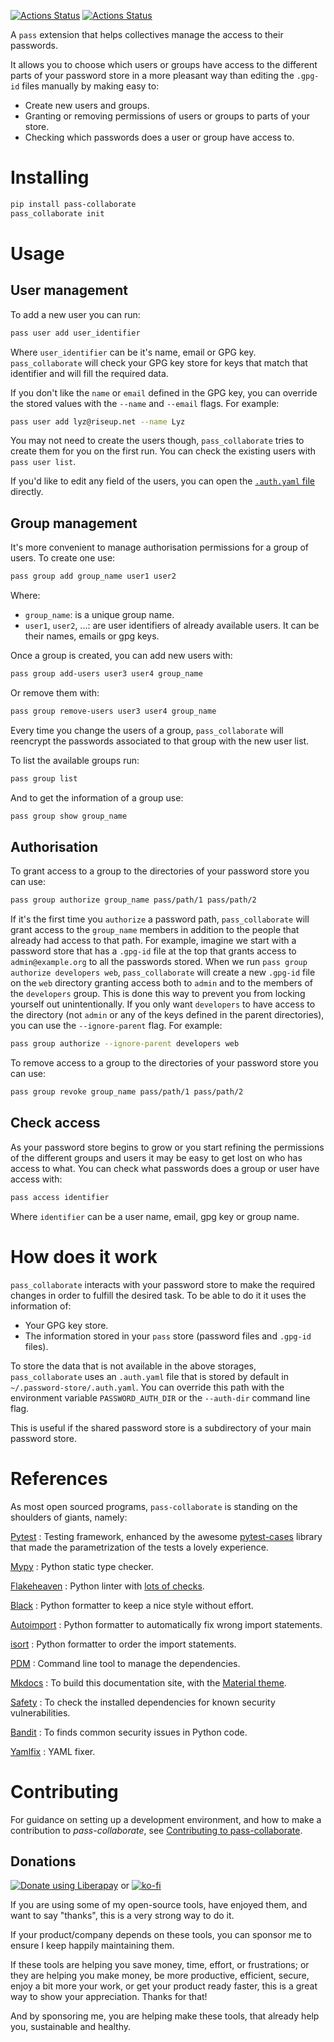 [![Actions Status](https://github.com/lyz-code/pass-collaborate/workflows/Tests/badge.svg)](https://github.com/lyz-code/pass-collaborate/actions)
[![Actions Status](https://github.com/lyz-code/pass-collaborate/workflows/Build/badge.svg)](https://github.com/lyz-code/pass-collaborate/actions)

A `pass` extension that helps collectives manage the access to their passwords.

It allows you to choose which users or groups have access to the different parts of your password store in a more pleasant way than editing the `.gpg-id` files manually by making easy to:

* Create new users and groups.
* Granting or removing permissions of users or groups to parts of your store.
* Checking which passwords does a user or group have access to.

# Installing

```bash
pip install pass-collaborate
pass_collaborate init
```

# Usage

## User management

To add a new user you can run:

```bash
pass user add user_identifier
```

Where `user_identifier` can be it's name, email or GPG key. `pass_collaborate` will check your GPG key store for keys that match that identifier and will fill the required data.

If you don't like the `name` or `email` defined in the GPG key, you can override the stored values with the `--name` and `--email` flags. For example:

```bash
pass user add lyz@riseup.net --name Lyz
```

You may not need to create the users though, `pass_collaborate` tries to create them for you on the first run. You can check the existing users with `pass user list`.

If you'd like to edit any field of the users, you can open the [`.auth.yaml` file](#how-does-it-work) directly. 

## Group management

It's more convenient to manage authorisation permissions for a group of users. To create one use:

```bash
pass group add group_name user1 user2
```

Where:

* `group_name`: is a unique group name.
* `user1`, `user2`, ...: are user identifiers of already available users. It can be their names, emails or gpg keys.

Once a group is created, you can add new users with:

```bash
pass group add-users user3 user4 group_name
```

Or remove them with:

```bash
pass group remove-users user3 user4 group_name
```

Every time you change the users of a group, `pass_collaborate` will reencrypt the passwords associated to that group with the new user list.

To list the available groups run:

```bash
pass group list
```

And to get the information of a group use:

```bash
pass group show group_name
```

## Authorisation 

To grant access to a group to the directories of your password store you can use:

```bash
pass group authorize group_name pass/path/1 pass/path/2
```

If it's the first time you `authorize` a password path, `pass_collaborate` will grant access to the `group_name` members in addition to the people that already had access to that path. For example, imagine we start with a password store that has a `.gpg-id` file at the top that grants access to `admin@example.org` to all the passwords stored. When we run `pass group authorize developers web`, `pass_collaborate` will create a new `.gpg-id` file on the `web` directory granting access both to `admin` and to the members of the `developers` group. This is done this way to prevent you from locking yourself out unintentionally. If you only want `developers` to have access to the directory (not `admin` or any of the keys defined in the parent directories), you can use the `--ignore-parent` flag. For example:

```bash
pass group authorize --ignore-parent developers web
```

To remove access to a group to the directories of your password store you can use:

```bash
pass group revoke group_name pass/path/1 pass/path/2
```

## Check access

As your password store begins to grow or you start refining the permissions of the different groups and users it may be easy to get lost on who has access to what. You can check what passwords does a group or user have access with:

```bash
pass access identifier
```

Where `identifier` can be a user name, email, gpg key or group name.

# How does it work

`pass_collaborate` interacts with your password store to make the required changes in order to fulfill the desired task. To be able to do it it uses the information of:

* Your GPG key store.
* The information stored in your `pass` store (password files and `.gpg-id` files).

To store the data that is not available in the above storages, `pass_collaborate` uses an `.auth.yaml` file that is stored by default in `~/.password-store/.auth.yaml`. You can override this path with the environment variable `PASSWORD_AUTH_DIR` or the `--auth-dir` command line flag.

This is useful if the shared password store is a subdirectory of your main password store.

# References

As most open sourced programs, `pass-collaborate` is standing on the shoulders of
giants, namely:

[Pytest](https://docs.pytest.org/en/latest)
: Testing framework, enhanced by the awesome
    [pytest-cases](https://smarie.github.io/python-pytest-cases/) library that made
    the parametrization of the tests a lovely experience.

[Mypy](https://mypy.readthedocs.io/en/stable/)
: Python static type checker.

[Flakeheaven](https://github.com/flakeheaven/flakeheaven)
: Python linter with [lots of
    checks](https://lyz-code.github.io/blue-book/devops/flakeheaven#plugins).

[Black](https://black.readthedocs.io/en/stable/)
: Python formatter to keep a nice style without effort.

[Autoimport](https://lyz-code.github.io/autoimport)
: Python formatter to automatically fix wrong import statements.

[isort](https://github.com/timothycrosley/isort)
: Python formatter to order the import statements.

[PDM](https://pdm.fming.dev/)
: Command line tool to manage the dependencies.

[Mkdocs](https://www.mkdocs.org/)
: To build this documentation site, with the
[Material theme](https://squidfunk.github.io/mkdocs-material).

[Safety](https://github.com/pyupio/safety)
: To check the installed dependencies for known security vulnerabilities.

[Bandit](https://bandit.readthedocs.io/en/latest/)
: To finds common security issues in Python code.

[Yamlfix](https://github.com/lyz-code/yamlfix)
: YAML fixer.

# Contributing

For guidance on setting up a development environment, and how to make
a contribution to *pass-collaborate*, see [Contributing to
pass-collaborate](https://lyz-code.github.io/pass-collaborate/contributing).

## Donations

<a href="https://liberapay.com/Lyz/donate"><img alt="Donate using
Liberapay" src="https://liberapay.com/assets/widgets/donate.svg"></a>
or
[![ko-fi](https://ko-fi.com/img/githubbutton_sm.svg)](https://ko-fi.com/T6T3GP0V8)

If you are using some of my open-source tools, have enjoyed them, and want to
say "thanks", this is a very strong way to do it.

If your product/company depends on these tools, you can sponsor me to ensure I
keep happily maintaining them.

If these tools are helping you save money, time, effort, or frustrations; or
they are helping you make money, be more productive, efficient, secure, enjoy a
bit more your work, or get your product ready faster, this is a great way to
show your appreciation. Thanks for that!

And by sponsoring me, you are helping make these tools, that already help you,
sustainable and healthy.

